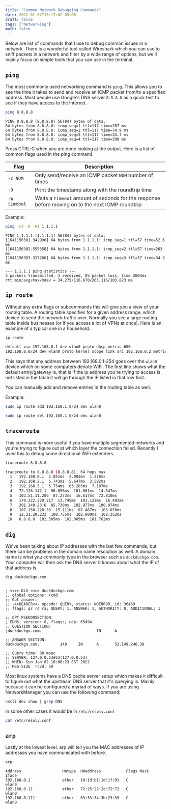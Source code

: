 ```yaml
---
title: "Common Network Debugging Commands"
date: 2022-01-02T15:17:02-05:00
draft: false
tags: ["Networking"]
math: false
---
```


Below are list of commands that I use to debug common issues in a network. There is a wonderful tool called Wireshark which you can use to sniff packets in a network and filter by a wide range of options, but we'll mainly focus on simple tools that you can use in the terminal.

## `ping`

The most commonly used networking command is `ping`. This allows you to see the time it takes to send and receive an ICMP packet from/to a specified address. Most people use Google's DNS server `8.8.8.8` as a quick test to see if they have access to the Internet.

```bash
ping 8.8.8.8
```

```
PING 8.8.8.8 (8.8.8.8) 56(84) bytes of data.
64 bytes from 8.8.8.8: icmp_seq=1 ttl=117 time=267 ms
64 bytes from 8.8.8.8: icmp_seq=2 ttl=117 time=74.9 ms
64 bytes from 8.8.8.8: icmp_seq=3 ttl=117 time=34.7 ms
64 bytes from 8.8.8.8: icmp_seq=4 ttl=117 time=298 ms
```

Press CTRL-C when you are done looking at the output. Here is a list of common flags used in the ping command.

| Flag         | Description                                                  |
| ------------ | ------------------------------------------------------------ |
| `-c NUM`     | Only send/receive an ICMP packet `NUM` number of times       |
| `-D`         | Print the timestamp along with the roundtrip time            |
| `-W timeout` | Waits a `timeout` amount of seconds for the response before moving on to the next ICMP roundtrip |

Example:

```bash
ping -c3 -D -W1 1.1.1.1
```

```
PING 1.1.1.1 (1.1.1.1) 56(84) bytes of data.
[1641156381.342990] 64 bytes from 1.1.1.1: icmp_seq=1 ttl=57 time=52.6 ms
[1641156382.555358] 64 bytes from 1.1.1.1: icmp_seq=2 ttl=57 time=263 ms
[1641156383.327286] 64 bytes from 1.1.1.1: icmp_seq=3 ttl=57 time=34.3 ms

--- 1.1.1.1 ping statistics ---
3 packets transmitted, 3 received, 0% packet loss, time 2003ms
rtt min/avg/max/mdev = 34.275/116.670/263.116/103.823 ms

```

## `ip route`

Without any extra flags or subcommands this will give you a view of your routing table. A routing table specifies for a given address range, which device to send the network traffic over. Normally you see a large routing table inside businesses (or if you access a lot of VPNs at once). Here is an example of a typical one in a household.

```bash
ip route
```

```bash
default via 192.168.0.1 dev wlan0 proto dhcp metric 600 
192.168.0.0/24 dev wlan0 proto kernel scope link src 192.168.0.2 metric 600 
```

This says that any address between 192.168.0.1-254 goes over the `wlan0` device which on some computers  denote WiFi. The first line shows what the default entry/gateway is, that is if the ip address you're trying to access is not listed in the table it will go through the IP listed in that row first.

You can manually add and remove entries in the routing table as well.

Example:

```bash
sudo ip route add 192.168.1.0/24 dev wlan0
```

```bash
sudo ip route del 192.168.1.0/24 dev wlan0
```

## `traceroute`

This command is more useful if you have multiple segmented networks and you're trying to figure out at which layer the connection failed. Recently I used this to debug some directional WiFi extenders.

```bash
traceroute 8.8.8.8
```

```bash
traceroute to 8.8.8.8 (8.8.8.8), 64 hops max
  1   192.168.0.1  2.051ms  2.003ms  1.278ms 
  2   192.168.2.1  5.743ms  5.647ms  3.592ms 
  3   192.168.5.1  5.754ms  63.285ms  7.187ms 
  4   72.126.142.1  96.056ms  101.861ms  14.547ms 
  5   103.51.11.206  87.273ms  16.617ms  72.810ms 
  6   170.222.220.217  13.745ms  101.122ms  16.402ms 
  7   201.149.23.6  85.738ms  102.977ms  100.974ms 
  8   107.150.228.33  15.111ms  87.467ms  103.076ms 
  9   12.21.20.233  100.755ms  102.000ms  102.352ms 
 10   8.8.8.8  102.505ms  102.085ms  101.762ms 

```

## `dig`

We've been talking about IP addresses with the last few commands, but there can be problems in the domain name resolution as well. A domain name is what you commonly type in the browser such as `duckduckgo.com`. Your computer will then ask the DNS server it knows about what the IP of that address is.

```bash
dig duckduckgo.com
```

```

; <<>> DiG <<>> duckduckgo.com
;; global options: +cmd
;; Got answer:
;; ->>HEADER<<- opcode: QUERY, status: NOERROR, id: 36469
;; flags: qr rd ra; QUERY: 1, ANSWER: 1, AUTHORITY: 0, ADDITIONAL: 1

;; OPT PSEUDOSECTION:
; EDNS: version: 0, flags:; udp: 65494
;; QUESTION SECTION:
;duckduckgo.com.                        IN      A

;; ANSWER SECTION:
duckduckgo.com.         149     IN      A       52.149.246.39

;; Query time: 88 msec
;; SERVER: 127.0.0.53#53(127.0.0.53)
;; WHEN: Sun Jan 02 16:06:23 EST 2022
;; MSG SIZE  rcvd: 59

```

Most linux systems have a DNS cache server setup which makes it difficult to figure out what the upstream DNS server that it's querying is. Mainly because it can be configured a myriad of ways. If you are using NetworkManager you can use the following command:

```bash
nmcli dev show | grep DNS
```

In some other cases it would be in `/etc/resolv.conf`

```bash
cat /etc/resolv.conf
```

## `arp`

Lastly at the lowest level, arp will tell you the MAC addresses of IP addresses you have communicated with before.

```bash
arp
```

```
Address                  HWtype  HWaddress           Flags Mask            Iface
192.168.0.1              ether   10:1d:b1:1d:1f:91   C                     wlan0
192.168.0.11             ether   72:25:22:2c:72:72   C                     wlan0
192.168.0.111            ether   03:33:34:3b:23:39   C                     wlan0
```


